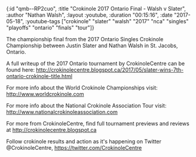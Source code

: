 {:id "qmb--RP2cuo",
 :title "Crokinole 2017 Ontario Final - Walsh v Slater",
 :author "Nathan Walsh",
 :layout :youtube,
 :duration "00:15:16",
 :date "2017-05-18",
 :youtube-tags
 ["crokinole"
  "slater"
  "walsh"
  "2017"
  "nca"
  "singles"
  "playoffs"
  "ontario"
  "finals"
  "tour"]}


The championship final from the 2017 Ontario Singles Crokinole Championship between Justin Slater and Nathan Walsh in St. Jacobs, Ontario.

A full writeup of the 2017 Ontario tournament by CrokinoleCentre can be found here: http://crokinolecentre.blogspot.ca/2017/05/slater-wins-7th-ontario-crokinole-title.html

For more info about the World Crokinole Championships visit: http://www.worldcrokinole.com

For more info about the National Crokinole Association Tour visit: http://www.nationalcrokinoleassociation.com

For more from CrokinoleCentre, find full tournament previews and reviews at http://crokinolecentre.blogspot.ca

Follow crokinole results and action as it's happening on Twitter @CrokinoleCentre, https://twitter.com/CrokinoleCentre
